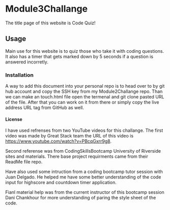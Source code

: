 # Module3Challange
The title page of this website is Code Quiz!

## Usage
Main use for this website is to quiz those who take it with coding questions. It also has a timer that gets marked down by 5 seconds if a question is answered incorretly.

### Installation 
A way to add this document into your personal repo is to head over to by git hub account and copy the SSH key from my Module2Challange repo. Than we can make an touch.html file open the termenal and git clone pasted URL of the file. After that you can work on it from there or simply copy the live address URL tag from GitHub as well. 


#### License 

I have used refrenses from two YouTube videos for this challange. The first video was made by Great Stack team the URL of this video is https://www.youtube.com/watch?v=PBcqGxrr9g8.

Second referense was from CodingSkillsBootcamp University of Riverside sites and materials. There base project requirments came from their ReadMe file repo. 

Have also used some intruction from a coding bootcamp tutor session with Juan Delgado. He helped me have some better understanding of the code input for highscore and countdown timer application. 

Fianl material help was from the current instructor of this bootcamp session Dani Chankhour for more understanding of paring the style sheet of the code. 